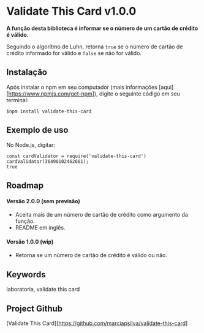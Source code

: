 # Validate This Card v1.0.0

**A função desta biblioteca é informar se o número de um cartão de crédito é válido.** 

Seguindo o algorítmo de Luhn, retorna `true` se o número de cartão de crédito informado for válido e `false` se não for válido.

## Instalação

Após instalar o npm em seu computador (mais informações [aqui][https://www.npmjs.com/get-npm]), digite o seguinte código em seu terminal:

```
$npm install validate-this-card
```

## Exemplo de uso

No Node.js, digitar:

```
const cardValidator = require('validate-this-card')
cardValidator(36490102462661);
true
```

## Roadmap

#### Versão 2.0.0 (sem previsão)
- Aceita mais de um número de cartão de crédito como argumento da função. 
- README em inglês.

#### Versão 1.0.0 (wip)

- Retorna se um número de cartão de crédito é válido ou não. 

## Keywords

laboratoria, validate this card

## Project Github

[Validate This Card][https://github.com/marciapsilva/validate-this-card]